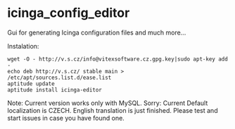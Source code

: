 icinga_config_editor
====================

Gui for generating Icinga configuration files and much more...

Instalation:

    wget -O - http://v.s.cz/info@vitexsoftware.cz.gpg.key|sudo apt-key add -
    echo deb http://v.s.cz/ stable main > /etc/apt/sources.list.d/ease.list
    aptitude update
    aptitude install icinga-editor
    

Note: Current version works only with MySQL.
Sorry: Current Default localization is CZECH. English translation is just finished. Please test and start issues in case you have found one.

